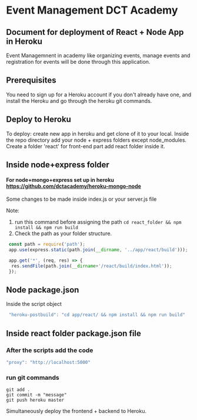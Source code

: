 # Event Management DCT Academy 
## Document for deployment of React + Node App in Heroku 
Event Managemnent in academy like organizing events, manage events and registration for events will be done through this application.

## Prerequisites
You need to sign up for a Heroku account if you don't already have one, and install the Heroku and go through the heroku git commands.

## Deploy to Heroku
To deploy:
create new app in heroku and get clone of it to your local.
Inside the repo directory add your node + express folders except node_modules.
Create a folder 'react' for front-end part add react folder inside it.
## Inside node+express folder
#### For node+mongo+express set up in heroku https://github.com/dctacademy/heroku-mongo-node
Some changes to be made inside index.js or your server.js file

Note: 
  1. run this command before assigning the path 
  ```cd react_folder && npm install && npm run build```
  2. Check the path as your folder structure.
```javascript
 const path = require('path');
 app.use(express.static(path.join(__dirname, '../app/react/build')));

 app.get('*', (req, res) => {
  res.sendFile(path.join(__dirname+'/react/build/index.html'));
 });
```
## Node package.json
 Inside the script object
 ```javascript
  "heroku-postbuild": "cd app/react/ && npm install && npm run build"
 ```
## Inside react folder package.json file

### After the scripts add the code 
```javascript
"proxy": "http://localhost:5000"
```
### run git commands
```git
git add .
git commit -m "message"
git push heroku master
```
Simultaneously deploy the frontend + backend to Heroku.


